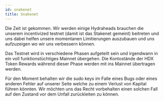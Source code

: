 ```yaml
---
id: snakenet
title: Snakenet
---
```


Die Zeit ist gekommen. Wir werden einige Hydraheads brauchen die unserem incentivized testnet (damit ist das Stakenet gemeint) beitreten und uns dabei helfen unsere momentanen Limitierungen auszubauen und uns aufzuzeigen wo wir uns verbessern können.

Das Testnet wird in verschiedene Phasen aufgeteilt sein und irgendwann in ein voll funktionstüchtiges Mainnet übergehen. Die Kontostände der HDX Token Rewards während dieser Phase werden mit ins Mainnet übertragen werden. 

Für den Moment behalten wir die sudo keys im Falle eines Bugs oder eines anderen Fehler auf unserer Seite welche zu einem Verlust von Kapital führen könnten. Wir möchten uns das Recht vorbehalten einen solchen Fall auf den Zustand vor dem Unfall zurückleiten zu können.

